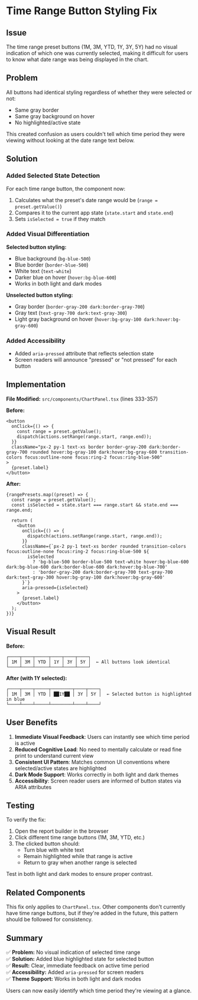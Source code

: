 # Time Range Button Styling Fix

## Issue
The time range preset buttons (1M, 3M, YTD, 1Y, 3Y, 5Y) had no visual indication of which one was currently selected, making it difficult for users to know what date range was being displayed in the chart.

## Problem
All buttons had identical styling regardless of whether they were selected or not:
- Same gray border
- Same gray background on hover
- No highlighted/active state

This created confusion as users couldn't tell which time period they were viewing without looking at the date range text below.

## Solution

### Added Selected State Detection
For each time range button, the component now:
1. Calculates what the preset's date range would be (`range = preset.getValue()`)
2. Compares it to the current app state (`state.start` and `state.end`)
3. Sets `isSelected = true` if they match

### Added Visual Differentiation
**Selected button styling:**
- Blue background (`bg-blue-500`)
- Blue border (`border-blue-500`)
- White text (`text-white`)
- Darker blue on hover (`hover:bg-blue-600`)
- Works in both light and dark modes

**Unselected button styling:**
- Gray border (`border-gray-200 dark:border-gray-700`)
- Gray text (`text-gray-700 dark:text-gray-300`)
- Light gray background on hover (`hover:bg-gray-100 dark:hover:bg-gray-600`)

### Added Accessibility
- Added `aria-pressed` attribute that reflects selection state
- Screen readers will announce "pressed" or "not pressed" for each button

## Implementation

**File Modified:** `src/components/ChartPanel.tsx` (lines 333-357)

**Before:**
```tsx
<button
  onClick={() => {
    const range = preset.getValue();
    dispatch(actions.setRange(range.start, range.end));
  }}
  className="px-2 py-1 text-xs border border-gray-200 dark:border-gray-700 rounded hover:bg-gray-100 dark:hover:bg-gray-600 transition-colors focus:outline-none focus:ring-2 focus:ring-blue-500"
>
  {preset.label}
</button>
```

**After:**
```tsx
{rangePresets.map((preset) => {
  const range = preset.getValue();
  const isSelected = state.start === range.start && state.end === range.end;
  
  return (
    <button
      onClick={() => {
        dispatch(actions.setRange(range.start, range.end));
      }}
      className={`px-2 py-1 text-xs border rounded transition-colors focus:outline-none focus:ring-2 focus:ring-blue-500 ${
        isSelected
          ? 'bg-blue-500 border-blue-500 text-white hover:bg-blue-600 dark:bg-blue-600 dark:border-blue-600 dark:hover:bg-blue-700'
          : 'border-gray-200 dark:border-gray-700 text-gray-700 dark:text-gray-300 hover:bg-gray-100 dark:hover:bg-gray-600'
      }`}
      aria-pressed={isSelected}
    >
      {preset.label}
    </button>
  );
})}
```

## Visual Result

**Before:**
```
┌────┬────┬─────┬────┬────┬────┐
│ 1M │ 3M │ YTD │ 1Y │ 3Y │ 5Y │  ← All buttons look identical
└────┴────┴─────┴────┴────┴────┘
```

**After (with 1Y selected):**
```
┌────┬────┬─────┬────────┬────┬────┐
│ 1M │ 3M │ YTD │ ██1Y██ │ 3Y │ 5Y │  ← Selected button is highlighted in blue
└────┴────┴─────┴────────┴────┴────┘
```

## User Benefits

1. **Immediate Visual Feedback**: Users can instantly see which time period is active
2. **Reduced Cognitive Load**: No need to mentally calculate or read fine print to understand current view
3. **Consistent UI Pattern**: Matches common UI conventions where selected/active states are highlighted
4. **Dark Mode Support**: Works correctly in both light and dark themes
5. **Accessibility**: Screen reader users are informed of button states via ARIA attributes

## Testing

To verify the fix:
1. Open the report builder in the browser
2. Click different time range buttons (1M, 3M, YTD, etc.)
3. The clicked button should:
   - Turn blue with white text
   - Remain highlighted while that range is active
   - Return to gray when another range is selected

Test in both light and dark modes to ensure proper contrast.

## Related Components

This fix only applies to `ChartPanel.tsx`. Other components don't currently have time range buttons, but if they're added in the future, this pattern should be followed for consistency.

## Summary

✅ **Problem:** No visual indication of selected time range  
✅ **Solution:** Added blue highlighted state for selected button  
✅ **Result:** Clear, immediate feedback on active time period  
✅ **Accessibility:** Added `aria-pressed` for screen readers  
✅ **Theme Support:** Works in both light and dark modes  

Users can now easily identify which time period they're viewing at a glance.

